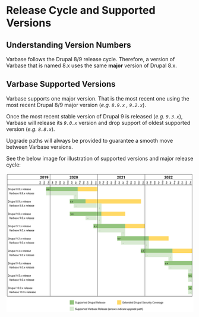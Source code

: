 # Release Cycle and Supported Versions

## Understanding Version Numbers

Varbase follows the Drupal 8/9 release cycle. Therefore, a version of Varbase that is named 8.x uses the same **major** version of Drupal 8.x.

## Varbase Supported Versions

Varbase supports one major version. That is the most recent one using the most recent Drupal 8/9 major version (_e.g. `8.9.x` , `9.2.x`_).

Once the most recent stable version of Drupal 9 is released (_e.g. `9.3.x`_), Varbase will release its _`9.0.x`_ version and drop support of oldest supported version (_e.g. `8.8.x`_).

Upgrade paths will always be provided to guarantee a smooth move between Varbase versions.

See the below image for illustration of supported versions and major release cycle:

![](../.gitbook/assets/Drupal-Feature-Versions-Release-Cycle-and-How-Varbase-Follows-It.png)
